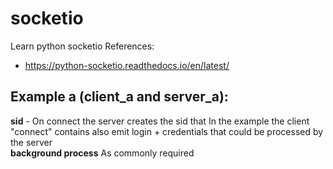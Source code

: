 # socketio
Learn python socketio
References:
  * https://python-socketio.readthedocs.io/en/latest/

## Example a (client_a and server_a):
**sid** - On connect the server creates the sid that 
In the example the client "connect" contains also emit login + credentials that could be processed by the server  
**background process** As commonly required

